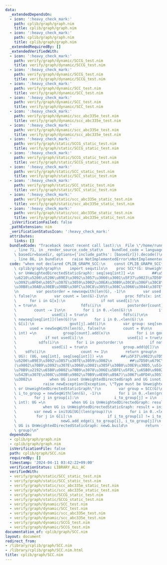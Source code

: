 ```yaml
---
data:
  _extendedDependsOn:
  - icon: ':heavy_check_mark:'
    path: cplib/graph/graph.nim
    title: cplib/graph/graph.nim
  - icon: ':heavy_check_mark:'
    path: cplib/graph/graph.nim
    title: cplib/graph/graph.nim
  _extendedRequiredBy: []
  _extendedVerifiedWith:
  - icon: ':heavy_check_mark:'
    path: verify/graph/dynamic/SCCG_test.nim
    title: verify/graph/dynamic/SCCG_test.nim
  - icon: ':heavy_check_mark:'
    path: verify/graph/dynamic/SCCG_test.nim
    title: verify/graph/dynamic/SCCG_test.nim
  - icon: ':heavy_check_mark:'
    path: verify/graph/dynamic/SCC_test.nim
    title: verify/graph/dynamic/SCC_test.nim
  - icon: ':heavy_check_mark:'
    path: verify/graph/dynamic/SCC_test.nim
    title: verify/graph/dynamic/SCC_test.nim
  - icon: ':heavy_check_mark:'
    path: verify/graph/dynamic/scc_abc335e_test.nim
    title: verify/graph/dynamic/scc_abc335e_test.nim
  - icon: ':heavy_check_mark:'
    path: verify/graph/dynamic/scc_abc335e_test.nim
    title: verify/graph/dynamic/scc_abc335e_test.nim
  - icon: ':heavy_check_mark:'
    path: verify/graph/static/SCCG_static_test.nim
    title: verify/graph/static/SCCG_static_test.nim
  - icon: ':heavy_check_mark:'
    path: verify/graph/static/SCCG_static_test.nim
    title: verify/graph/static/SCCG_static_test.nim
  - icon: ':heavy_check_mark:'
    path: verify/graph/static/SCC_static_test.nim
    title: verify/graph/static/SCC_static_test.nim
  - icon: ':heavy_check_mark:'
    path: verify/graph/static/SCC_static_test.nim
    title: verify/graph/static/SCC_static_test.nim
  - icon: ':heavy_check_mark:'
    path: verify/graph/static/scc_abc335e_static_test.nim
    title: verify/graph/static/scc_abc335e_static_test.nim
  - icon: ':heavy_check_mark:'
    path: verify/graph/static/scc_abc335e_static_test.nim
    title: verify/graph/static/scc_abc335e_static_test.nim
  _isVerificationFailed: false
  _pathExtension: nim
  _verificationStatusIcon: ':heavy_check_mark:'
  attributes:
    links: []
  bundledCode: "Traceback (most recent call last):\n  File \"/home/runner/.local/lib/python3.10/site-packages/onlinejudge_verify/documentation/build.py\"\
    , line 71, in _render_source_code_stat\n    bundled_code = language.bundle(stat.path,\
    \ basedir=basedir, options={'include_paths': [basedir]}).decode()\n  File \"/home/runner/.local/lib/python3.10/site-packages/onlinejudge_verify/languages/nim.py\"\
    , line 86, in bundle\n    raise NotImplementedError\nNotImplementedError\n"
  code: "when not declared CPLIB_GRAPH_SCC:\n    const CPLIB_GRAPH_SCC* = 1\n    import\
    \ cplib/graph/graph\n    import sequtils\n    proc SCC*(G: UnweightedDirectedGraph\
    \ or UnWeightedDirectedStaticGraph): seq[seq[int]] =\n        ##\u5F37\u9023\u7D50\
    \u6210\u5206\u5206\u89E3\u3092\u3057\u3066\u3001\u5F37\u9023\u7D50\u6210\u5206\
    \u3092\u8FD4\u3057\u307E\u3059\u3002\u30EA\u30B9\u30C8\u306F\u30C8\u30DD\u30ED\
    \u30B8\u30AB\u30EB\u30BD\u30FC\u30C8\u3055\u308C\u3066\u3044\u307E\u3059\u3002\
    \n        var postorder = newseqwith(len(G), -1)\n        var used = newSeqWith(len(G),\
    \ false)\n        var count = len(G)-1\n\n        proc fdfs(x: int) =\n      \
    \      for i in G[x]:\n                if not used[i]:\n                    used[i]\
    \ = true\n                    fdfs(i)\n            postorder[count] = x\n    \
    \        count -= 1\n\n        for i in 0..<len(G):\n            if not used[i]:\n\
    \                used[i] = true\n                fdfs(i)\n\n        var gout =\
    \ newseq[seq[int]](len(G))\n        for i in 0..<len(G):\n            for j in\
    \ G[i]:\n                gout[j].add(i)\n        var group: seq[seq[int]]\n  \
    \      used = newSeqWith(len(G), false)\n        count = 0\n\n        proc sdfs(x:\
    \ int) =\n            group[count].add(x)\n            for i in gout[x]:\n   \
    \             if not used[i]:\n                    used[i] = true\n          \
    \          sdfs(i)\n        for i in postorder:\n            if not used[i]:\n\
    \                used[i] = true\n                group.add(@[])\n            \
    \    sdfs(i)\n                count += 1\n        return group\n    proc SCCG*[UG](G:\
    \ UG): (UG, seq[int], seq[seq[int]]) =\n        ##\u5F37\u9023\u7D50\u6210\u5206\
    \u5206\u89E3\u3092\u3057\u307E\u3059\u3002\n        ##\u7D50\u679C\u3092\u3001\
    (\u9802\u70B9\u3092\u307E\u3068\u3081\u305F\u30B0\u30E9\u30D5,\u5143\u306E\u9802\
    \u70B9\u2192\u65B0\u9802\u70B9\u3078\u306E\u5BFE\u5FDC,\u65B0\u9802\u70B9\u306B\
    \u542B\u307E\u308C\u308B\u9802\u70B9\u4E00\u89A7)\u3067\u8FD4\u3057\u307E\u3059\
    \u3002\n        when UG isnot UnWeightedDirectedGraph and UG isnot UnWeightedDirectedStaticGraph:\n\
    \            raise newException(Exception, \"Type must be UnweightedDirectedGraph\
    \ or UnweightedDirectedStaticGraph\")\n        var group = SCC(G)\n        var\
    \ i_to_group = newSeqWith(len(G), -1)\n        for i in 0..<len(group):\n    \
    \        for j in group[i]:\n                i_to_group[j] = i\n        proc initUG[UG](N:\
    \ int): UG =\n            when UG is UnWeightedDirectedGraph: result = initUnWeightedDirectedGraph(N)\n\
    \            when UG is UnWeightedDirectedStaticGraph: result = initUnWeightedDirectedStaticGraph(N)\n\
    \        var newG = initUG[UG](len(group))\n        for i in 0..<len(G):\n   \
    \         for j in G[i]:\n                if i_to_group[i] != i_to_group[j]:\n\
    \                    newG.add_edge(i_to_group[i], i_to_group[j])\n        when\
    \ UG is UnWeightedDirectedStaticGraph: newG.build\n        return (newG, i_to_group,\
    \ group)\n"
  dependsOn:
  - cplib/graph/graph.nim
  - cplib/graph/graph.nim
  isVerificationFile: false
  path: cplib/graph/SCC.nim
  requiredBy: []
  timestamp: '2024-04-11 03:42:22+09:00'
  verificationStatus: LIBRARY_ALL_AC
  verifiedWith:
  - verify/graph/static/SCC_static_test.nim
  - verify/graph/static/SCC_static_test.nim
  - verify/graph/static/scc_abc335e_static_test.nim
  - verify/graph/static/scc_abc335e_static_test.nim
  - verify/graph/static/SCCG_static_test.nim
  - verify/graph/static/SCCG_static_test.nim
  - verify/graph/dynamic/SCC_test.nim
  - verify/graph/dynamic/SCC_test.nim
  - verify/graph/dynamic/scc_abc335e_test.nim
  - verify/graph/dynamic/scc_abc335e_test.nim
  - verify/graph/dynamic/SCCG_test.nim
  - verify/graph/dynamic/SCCG_test.nim
documentation_of: cplib/graph/SCC.nim
layout: document
redirect_from:
- /library/cplib/graph/SCC.nim
- /library/cplib/graph/SCC.nim.html
title: cplib/graph/SCC.nim
---
```

